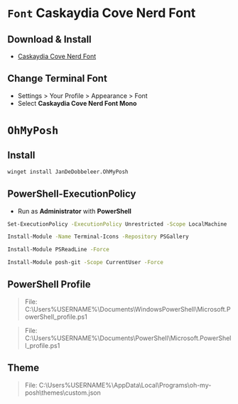 # `Font` Caskaydia Cove Nerd Font

## Download & Install

- [Caskaydia Cove Nerd Font](https://github.com/ryanoasis/nerd-fonts/releases/download/v2.1.0/CascadiaCode.zip)

## Change Terminal Font

- Settings > Your Profile > Appearance > Font
- Select **Caskaydia Cove Nerd Font Mono**

# `OhMyPosh`

## Install

```bash
winget install JanDeDobbeleer.OhMyPosh
```

## PowerShell-ExecutionPolicy

- Run as **Administrator** with **PowerShell**

```bash
Set-ExecutionPolicy -ExecutionPolicy Unrestricted -Scope LocalMachine
```

```bash
Install-Module -Name Terminal-Icons -Repository PSGallery
```

```bash
Install-Module PSReadLine -Force
```

```bash
Install-Module posh-git -Scope CurrentUser -Force
```

## PowerShell Profile

> File: C:\Users\%USERNAME%\Documents\WindowsPowerShell\Microsoft.PowerShell_profile.ps1

> File: C:\Users\%USERNAME%\Documents\PowerShell\Microsoft.PowerShell_profile.ps1

## Theme

> File: C:\Users\%USERNAME%\AppData\Local\Programs\oh-my-posh\themes\custom.json

